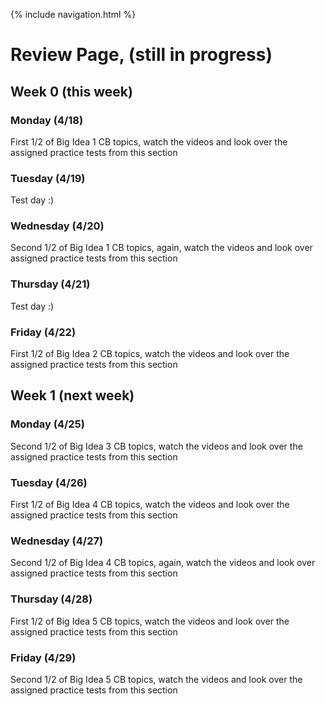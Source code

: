 {% include navigation.html %}
# Review Page, (still in progress)

## Week 0 (this week)
### Monday (4/18)
First 1/2 of Big Idea 1 CB topics, watch the videos and look over the assigned practice tests from this section

### Tuesday (4/19)
Test day :)

### Wednesday (4/20)
Second 1/2 of Big Idea 1 CB topics, again, watch the videos and look over assigned practice tests from this section

### Thursday (4/21)
Test day :)

### Friday (4/22)
First 1/2 of Big Idea 2 CB topics, watch the videos and look over the assigned practice tests from this section

## Week 1 (next week)
### Monday (4/25)
Second 1/2 of Big Idea 3 CB topics, watch the videos and look over the assigned practice tests from this section

### Tuesday (4/26)
First 1/2 of Big Idea 4 CB topics, watch the videos and look over the assigned practice tests from this section

### Wednesday (4/27)
Second 1/2 of Big Idea 4 CB topics, again, watch the videos and look over assigned practice tests from this section

### Thursday (4/28)
First 1/2 of Big Idea 5 CB topics, watch the videos and look over the assigned practice tests from this section

### Friday (4/29)
Second 1/2 of Big Idea 5 CB topics, watch the videos and look over the assigned practice tests from this section
